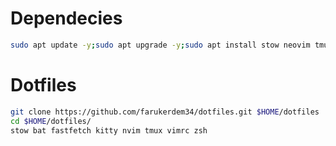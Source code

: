 # Dependecies

```bash
sudo apt update -y;sudo apt upgrade -y;sudo apt install stow neovim tmux bat fzf git gcc -y
```

# Dotfiles

```bash
git clone https://github.com/farukerdem34/dotfiles.git $HOME/dotfiles
cd $HOME/dotfiles/
stow bat fastfetch kitty nvim tmux vimrc zsh
```
